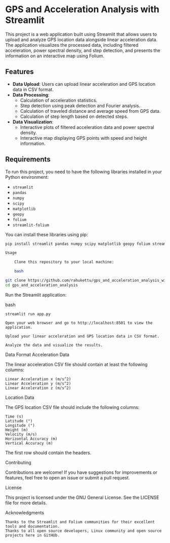# GPS and Acceleration Analysis with Streamlit

This project is a web application built using Streamlit that allows users to upload and analyze GPS location data alongside linear acceleration data. 
The application visualizes the processed data, including filtered acceleration, power spectral density, and step detection, and presents the information on an interactive map using Folium.

## Features

- **Data Upload**: Users can upload linear acceleration and GPS location data in CSV format.
- **Data Processing**:
  - Calculation of acceleration statistics.
  - Step detection using peak detection and Fourier analysis.
  - Calculation of traveled distance and average speed from GPS data.
  - Calculation of step length based on detected steps.
- **Data Visualization**:
  - Interactive plots of filtered acceleration data and power spectral density.
  - Interactive map displaying GPS points with speed and height information.

## Requirements

To run this project, you need to have the following libraries installed in your Python environment:

- `streamlit`
- `pandas`
- `numpy`
- `scipy`
- `matplotlib`
- `geopy`
- `folium`
- `streamlit-folium`

You can install these libraries using pip:

```bash
pip install streamlit pandas numpy scipy matplotlib geopy folium streamlit-folium

Usage

    Clone this repository to your local machine:

    bash

git clone https://github.com/rahukettu/gps_and_acceleration_analysis_with_streamlit.git
cd gps_and_acceleration_analysis
```
Run the Streamlit application:

bash

    streamlit run app.py

    Open your web browser and go to http://localhost:8501 to view the application.

    Upload your linear acceleration and GPS location data in CSV format.

    Analyze the data and visualize the results.

Data Format
Acceleration Data

The linear acceleration CSV file should contain at least the following columns:

    Linear Acceleration x (m/s^2)
    Linear Acceleration y (m/s^2)
    Linear Acceleration z (m/s^2)

Location Data

The GPS location CSV file should include the following columns:

    Time (s)
    Latitude (°)
    Longitude (°)
    Height (m)
    Velocity (m/s)
    Horizontal Accuracy (m)
    Vertical Accuracy (m)

The first row should contain the headers.

Contributing

Contributions are welcome! If you have suggestions for improvements or features, feel free to open an issue or submit a pull request.

License

This project is licensed under the GNU General License. See the LICENSE file for more details.

Acknowledgments

    Thanks to the Streamlit and Folium communities for their excellent tools and documentation.
    Thanks to all open source developers, Linux community and open source projects here in GitHUb.
